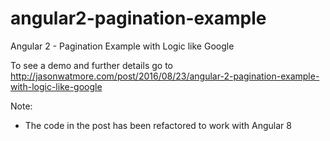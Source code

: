 # angular2-pagination-example

Angular 2 - Pagination Example with Logic like Google

To see a demo and further details go to http://jasonwatmore.com/post/2016/08/23/angular-2-pagination-example-with-logic-like-google

Note:

- The code in the post has been refactored to work with Angular 8
